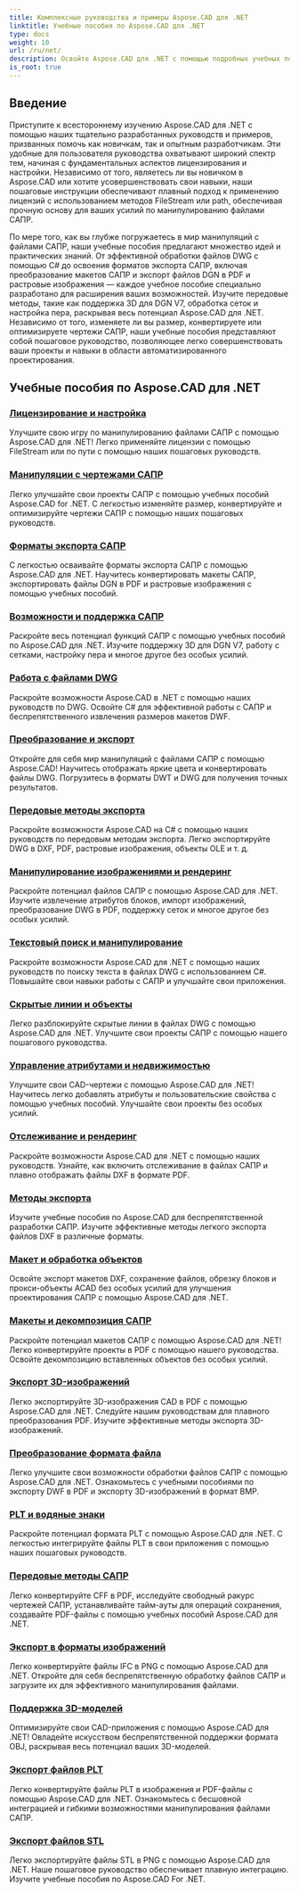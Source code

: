 ```yaml
---
title: Комплексные руководства и примеры Aspose.CAD для .NET
linktitle: Учебные пособия по Aspose.CAD для .NET
type: docs
weight: 10
url: /ru/net/
description: Освойте Aspose.CAD для .NET с помощью подробных учебных пособий. Повысьте свои навыки САПР от лицензирования до передовых методов экспорта. Разблокируйте скрытые функции без особых усилий.
is_root: true
---
```


## Введение

Приступите к всестороннему изучению Aspose.CAD для .NET с помощью наших тщательно разработанных руководств и примеров, призванных помочь как новичкам, так и опытным разработчикам. Эти удобные для пользователя руководства охватывают широкий спектр тем, начиная с фундаментальных аспектов лицензирования и настройки. Независимо от того, являетесь ли вы новичком в Aspose.CAD или хотите усовершенствовать свои навыки, наши пошаговые инструкции обеспечивают плавный подход к применению лицензий с использованием методов FileStream или path, обеспечивая прочную основу для ваших усилий по манипулированию файлами САПР.

По мере того, как вы глубже погружаетесь в мир манипуляций с файлами САПР, наши учебные пособия предлагают множество идей и практических знаний. От эффективной обработки файлов DWG с помощью C# до освоения форматов экспорта САПР, включая преобразование макетов САПР и экспорт файлов DGN в PDF и растровые изображения — каждое учебное пособие специально разработано для расширения ваших возможностей. Изучите передовые методы, такие как поддержка 3D для DGN V7, обработка сеток и настройка пера, раскрывая весь потенциал Aspose.CAD для .NET. Независимо от того, изменяете ли вы размер, конвертируете или оптимизируете чертежи САПР, наши учебные пособия представляют собой пошаговое руководство, позволяющее легко совершенствовать ваши проекты и навыки в области автоматизированного проектирования.

## Учебные пособия по Aspose.CAD для .NET
### [Лицензирование и настройка](./licensing-and-configuration/)
Улучшите свою игру по манипулированию файлами САПР с помощью Aspose.CAD для .NET! Легко применяйте лицензии с помощью FileStream или по пути с помощью наших пошаговых руководств. 
### [Манипуляции с чертежами САПР](./cad-drawing-manipulation/)
Легко улучшайте свои проекты САПР с помощью учебных пособий Aspose.CAD for .NET. С легкостью изменяйте размер, конвертируйте и оптимизируйте чертежи САПР с помощью наших пошаговых руководств.
### [Форматы экспорта САПР](./cad-export-formats/)
С легкостью осваивайте форматы экспорта САПР с помощью Aspose.CAD для .NET. Научитесь конвертировать макеты САПР, экспортировать файлы DGN в PDF и растровые изображения с помощью учебных пособий.
### [Возможности и поддержка САПР](./cad-features-and-support/)
Раскройте весь потенциал функций САПР с помощью учебных пособий по Aspose.CAD для .NET. Изучите поддержку 3D для DGN V7, работу с сетками, настройку пера и многое другое без особых усилий.
### [Работа с файлами DWG](./dwg-file-manipulation/)
Раскройте возможности Aspose.CAD в .NET с помощью наших руководств по DWG. Освойте C# для эффективной работы с САПР и беспрепятственного извлечения размеров макетов DWF.
### [Преобразование и экспорт](./conversion-and-export/)
Откройте для себя мир манипуляций с файлами САПР с помощью Aspose.CAD! Научитесь отображать яркие цвета и конвертировать файлы DWG. Погрузитесь в форматы DWT и DWG для получения точных результатов.
### [Передовые методы экспорта](./advanced-export-techniques/)
Раскройте возможности Aspose.CAD на C# с помощью наших руководств по передовым методам экспорта. Легко экспортируйте DWG в DXF, PDF, растровые изображения, объекты OLE и т. д.
### [Манипулирование изображениями и рендеринг](./image-manipulation-and-rendering/)
Раскройте потенциал файлов САПР с помощью Aspose.CAD для .NET. Изучите извлечение атрибутов блоков, импорт изображений, преобразование DWG в PDF, поддержку сеток и многое другое без особых усилий.
### [Текстовый поиск и манипулирование](./text-search-and-manipulation/)
Раскройте возможности Aspose.CAD для .NET с помощью наших руководств по поиску текста в файлах DWG с использованием C#. Повышайте свои навыки работы с САПР и улучшайте свои приложения.
### [Скрытые линии и объекты](./hidden-lines-and-entities/)
Легко разблокируйте скрытые линии в файлах DWG с помощью Aspose.CAD для .NET. Улучшите свои проекты САПР с помощью нашего пошагового руководства.
### [Управление атрибутами и недвижимостью](./attribute-and-property-management/)
Улучшите свои CAD-чертежи с помощью Aspose.CAD для .NET! Научитесь легко добавлять атрибуты и пользовательские свойства с помощью учебных пособий. Улучшайте свои проекты без особых усилий.
### [Отслеживание и рендеринг](./tracking-and-rendering/)
Раскройте возможности Aspose.CAD для .NET с помощью наших руководств. Узнайте, как включить отслеживание в файлах САПР и плавно отображать файлы DXF в формате PDF.
### [Методы экспорта](./export-techniques/)
Изучите учебные пособия по Aspose.CAD для беспрепятственной разработки САПР. Изучите эффективные методы легкого экспорта файлов DXF в различные форматы.
### [Макет и обработка объектов](./layout-and-object-handling/)
Освойте экспорт макетов DXF, сохранение файлов, обрезку блоков и прокси-объекты ACAD без особых усилий для улучшения проектирования САПР с помощью Aspose.CAD для .NET.
### [Макеты и декомпозиция САПР](./cad-layouts-and-decomposition/)
Раскройте потенциал макетов САПР с помощью Aspose.CAD для .NET! Легко конвертируйте проекты в PDF с помощью нашего руководства. Освойте декомпозицию вставленных объектов без особых усилий.
### [Экспорт 3D-изображений](./3d-image-export/)
Легко экспортируйте 3D-изображения CAD в PDF с помощью Aspose.CAD для .NET. Следуйте нашим руководствам для плавного преобразования PDF. Изучите эффективные методы экспорта 3D-изображений.
### [Преобразование формата файла](./file-format-conversion/)
Легко улучшите свои возможности обработки файлов САПР с помощью Aspose.CAD для .NET. Ознакомьтесь с учебными пособиями по экспорту DWF в PDF и экспорту 3D-изображений в формат BMP.
### [PLT и водяные знаки](./plt-and-watermarking/)
Раскройте потенциал формата PLT с помощью Aspose.CAD для .NET. С легкостью интегрируйте файлы PLT в свои приложения с помощью наших пошаговых руководств.
### [Передовые методы САПР](./advanced-cad-techniques/)
Легко конвертируйте CFF в PDF, исследуйте свободный ракурс чертежей САПР, устанавливайте тайм-ауты для операций сохранения, создавайте PDF-файлы с помощью учебных пособий Aspose.CAD для .NET.
### [Экспорт в форматы изображений](./exporting-to-image-formats/)
Легко конвертируйте файлы IFC в PNG с помощью Aspose.CAD для .NET. Откройте для себя беспрепятственную обработку файлов САПР и загрузите их для эффективного манипулирования файлами.
### [Поддержка 3D-моделей](./3d-model-support/)
Оптимизируйте свои CAD-приложения с помощью Aspose.CAD для .NET! Овладейте искусством беспрепятственной поддержки формата OBJ, раскрывая весь потенциал ваших 3D-моделей.
### [Экспорт файлов PLT](./exporting-plt-files/)
Легко конвертируйте файлы PLT в изображения и PDF-файлы с помощью Aspose.CAD для .NET. Ознакомьтесь с бесшовной интеграцией и гибкими возможностями манипулирования файлами САПР.
### [Экспорт файлов STL](./stl-file-export/)
Легко экспортируйте файлы STL в PNG с помощью Aspose.CAD для .NET. Наше пошаговое руководство обеспечивает плавную интеграцию. Изучите учебные пособия по Aspose.CAD For .NET.